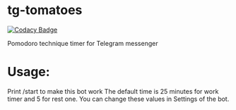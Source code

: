 # tg-tomatoes

[![Codacy Badge](https://api.codacy.com/project/badge/Grade/f0fb6349840641dd80d3db15053dadc4)](https://app.codacy.com/app/yanagiori/tg-tomatoes?utm_source=github.com&utm_medium=referral&utm_content=yanagi-ori/tg-tomatoes&utm_campaign=Badge_Grade_Dashboard)

Pomodoro technique timer for Telegram messenger

# Usage: 
Print /start to make this bot work
The default time is 25 minutes for work timer and 5 for rest one.
You can change these values in Settings of the bot.
